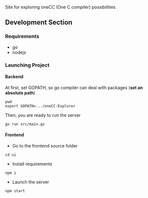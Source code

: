 Site for exploring oneCC (One C compiler) possibilities

## Development Section
### Requirements
* go
* nodejs
### Launching Project
#### Backend
At first, set GOPATH, so go compiler can deal with packages (**set an absolute path**)
```
pwd
export GOPATH=.../oneCC-Explorer
```
Then, you are ready to run the server
```
go run src/main.go
```
#### Frontend
* Go to the frontend source folder
```
cd ui
```
* Install requirements
```
npm i
```
* Launch the server
```
npm start
```
